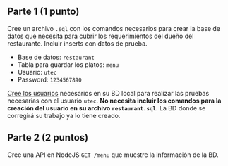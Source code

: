## Parte 1 (1 punto)

Cree un archivo `.sql` con los comandos necesarios para crear la base de datos que necesita para cubrir los requerimientos del dueño del restaurante. Incluir inserts con datos de prueba.

- Base de datos: `restaurant`
- Tabla para guardar los platos: `menu`
- Usuario: `utec`
- Password: `1234567890`

[Cree los usuarios](https://github.com/franciscovilchezv/platform-based-development/blob/main/Labs/Lab2/mysql_setup.md#create-a-new-user) necesarios en su BD local para realizar las pruebas necesarias con el usuario `utec`.   **No necesita incluir los comandos para la creación del usuario en su archivo `restaurant.sql`**.   La BD donde se corregirá su trabajo ya lo tiene creado.

## Parte 2 (2 puntos)

Cree una API en NodeJS `GET /menu` que muestre la información de la BD.
